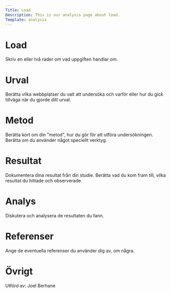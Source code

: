 ```yaml
---
Title: Load
Description: This is our analysis page about load.
Template: analysis
---
```


# Load
Skriv en eller två rader om vad uppgiften handlar om.

# Urval
Berätta vilka webbplatser du valt att undersöka och varför eller hur du gick tillväga när du gjorde ditt urval.

# Metod
Berätta kort om din "metod", hur du gör för att utföra undersökningen. Berätta om du använder något speciellt verktyg.

# Resultat
Dokumentera dina resultat från din studie. Berätta vad du kom fram till, vilka resultat du hittade och observerade.

# Analys
Diskutera och analysera de resultaten du fann.

# Referenser
Ange de eventuella referenser du använder dig av, om några.

# Övrigt
Utförd av: Joel Berhane
